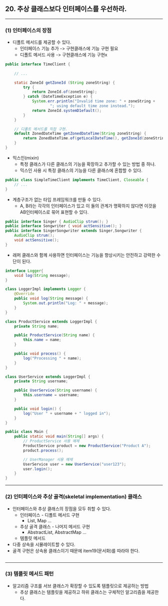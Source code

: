 ## 20. 추상 클래스보다 인터페이스를 우선하라.

---

### (1) 인터페이스의 장점
- 디폴트 메서드를 제공할 수 있다.
  - 인터페이스 기능 추가 ->  구현클래스에 기능 구현 필요
  - 디폴트 메서드 사용 -> 구현클래스에 기능 구현x
```java
public interface TimeClient {
    
    // ...

    static ZoneId getZoneId (String zoneString) {
        try {
            return ZoneId.of(zoneString);
        } catch (DateTimeException e) {
            System.err.println("Invalid time zone: " + zoneString +
                    "; using default time zone instead.");
            return ZoneId.systemD1efault();
        }
    }

    // 디폴트 메서드를 직접 구현.
    default ZonedDateTime getZonedDateTime(String zoneString) {
        return ZonedDateTime.of(getLocalDateTime(), getZoneId(zoneString));
    }
}
```
- 믹스인(mixin)
  - 특정 클래스가 다른 클래스의 기능을 확장하고 추가할 수 있는 방법 중 하나.
  - 믹스인 사용 시 특정 클래스의 기능을 다른 클래스에 혼합할 수 있다.
```java
public class SimpleTimeClient implements TimeClient, Closeable {
    // ...
}
```

- 계층구조가 없는 타입 프레임워크를 만들 수 있다.
  - A, B라는 각각의 인터페이스가 있고 이 둘의 관계가 명확하지 않다면 이것을 AB인터페이스로 묶어 표현할 수 있다.
```java
public interface Singer { AudioClip strum(); }
public interface Songwriter { void actSensitive(); }
public interface SingerSongwriter extends Singer,Songwriter { 
    AudioClip strum();
    void actSensitive();
}
```
- 래퍼 클래스와 함께 사용하면 인터페이스는 기능을 향상시키는 안전하고 강력한 수단이 된다.
```java
interface Logger{
    void log(String message);
}

class LoggerImpl implements Logger {
    @Override
    public void log(String message) {
        System.out.println("Log: " + message);
    }
}

class ProductService extends LoggerImpl {
    private String name;

    public ProductService(String name) {
        this.name = name;
    }

    public void process() {
        log("Processing " + name);
    }
}

class UserService extends LoggerImpl {
    private String username;

    public UserService(String username) {
        this.username = username;
    }

    public void login() {
        log("User " + username + " logged in");
    }
}

public class Main {
    public static void main(String[] args) {
        // ProductService 사용 예제
        ProductService product = new ProductService("Product A");
        product.process();

        // UserManager 사용 예제
        UserService user = new UserService("user123");
        user.login();
    }
}
```
---

### (2) 인터페이스와 추상 골격(skeletal implementation) 클래스
- 인터페이스와 추상 클래스의 장점을 모두 취할 수 있다.
  - 인터페이스 - 디폴트 메서드 구현
    - List, Map ...
  - 추상 골격 클래스 - 나머지 메서드 구현
    - AbstractList, AbstractMap ...
  - 템플릿 메서드
- 다중 상속을 시뮬레이트할 수 있다.
- 골격 구현은 상속용 클래스이기 때문에 item19(문서화)를 따라야 한다.
```java

```

---

### (3) 템플릿 메서드 패턴
- 알고리즘 구조를 서브 클래스가 확장할 수 있도록 템플릿으로 제공하는 방법
  - 추상 클래스는 템플릿을 제공하고 하위 클래스는 구체적인 알고리즘을 제공한다.
